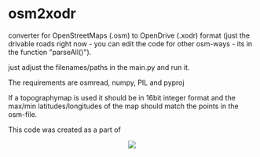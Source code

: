 # osm2xodr
converter for OpenStreetMaps (.osm) to OpenDrive (.xodr) format (just the drivable roads right now - you can edit the code for other osm-ways - its in the function "parseAll()").

just adjust the filenames/paths in the main.py and run it.

The requirements are osmread, numpy, PIL and pyproj

If a topographymap is used it should be in 16bit integer format and the max/min latitudes/longitudes of the map should match the points in the osm-file.





This code was created as a part of
<p align="center"><img src="https://github.com/JHMeusener/osm2xodr/blob/master/Projekt%20und%20F%C3%B6rderlogos%20EN_28.11.2019.jpg" /></p>
